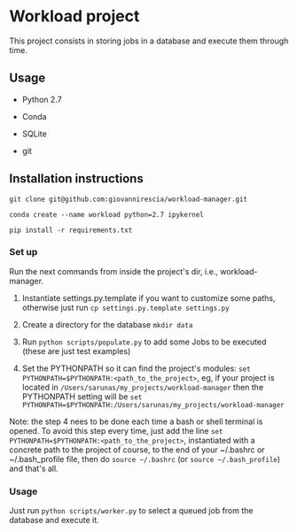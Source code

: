 # Workload project

This project consists in storing jobs in a database and execute them through time.

## Usage

* Python 2.7

* Conda

* SQLite

* git

## Installation instructions

`git clone git@github.com:giovannirescia/workload-manager.git`

`conda create --name workload python=2.7 ipykernel`

`pip install -r requirements.txt`

### Set up

Run the next commands from inside the project's dir, i.e., workload-manager.

1. Instantiate settings.py.template if you want to customize some paths, otherwise just run `cp settings.py.template settings.py`

2. Create a directory for the database `mkdir data`

3. Run `python scripts/populate.py` to add some Jobs to be executed (these are just test examples)

4. Set the PYTHONPATH so it can find the project's modules: `set PYTHONPATH=$PYTHONPATH:<path_to_the_project>`, eg, if your project is located in `/Users/sarunas/my_projects/workload-manager` then the PYTHONPATH setting will be `set PYTHONPATH=$PYTHONPATH:/Users/sarunas/my_projects/workload-manager`

Note: the step 4 nees to be done each time a bash or shell terminal is opened. To avoid this step every time, just add the line `set PYTHONPATH=$PYTHONPATH:<path_to_the_project>`, instantiated with a concrete path to the project of course, to the end of your ~/.bashrc or ~/.bash_profile file, then do `source ~/.bashrc` (or `source ~/.bash_profile`) and that's all.


### Usage

Just run `python scripts/worker.py` to select a queued job from the database and execute it.